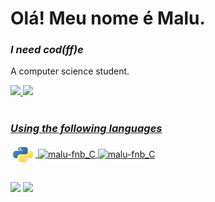 # Olá! Meu nome é Malu.

<head><i><h3>
  I need cod(ff)e
</h3></i></head>
<p>

A computer science student.

<div>
  <a href="(https://github.com/malu-fnb)">
  <img allign = "center "height="150em" src="https://github-readme-stats.vercel.app/api?username=malu-fnb&show_icons=true&theme=neon&include_all_commits=true&count_private=true"/>
 
   <img allign="center" height="150em" src="https://github-readme-stats.vercel.app/api/top-langs/?username=malu-fnb&layout=compact&langs_count=16&theme=neon"/>
  
  <div style="display: inline_block"><br>
<head><i><h3>
  Using the following languages
</h3></i></head>
<p>
    
<img align="center" alt="malu-fnb_python" height="30" width="40" src="https://raw.githubusercontent.com/devicons/devicon/master/icons/python/python-original.svg">
<img align="center" alt="malu-fnb_C" height="30" width="40" src="https://cdn.jsdelivr.net/gh/devicons/devicon/icons/c/c-original.svg">
<img align="center" alt="malu-fnb_C" height="30" width="40" src="https://icongr.am/devicon/java-original-wordmark.svg?size=105&color=currentColor">

  
  ##
 
<div> 
  <a href = "malufnb@gmail.com"><img src="https://img.shields.io/badge/-Gmail-%23333?style=for-the-badge&logo=gmail&logoColor=white" target="_blank"></a>
   <a href="https://www.linkedin.com/in/malu-de-faria-neves-bezerra-8a502126a/" target="_blank"><img src="https://img.shields.io/badge/-LinkedIn-%230077B5?style=for-the-badge&logo=linkedin&logoColor=white" target="_blank"></a> 
  
</div>

##
